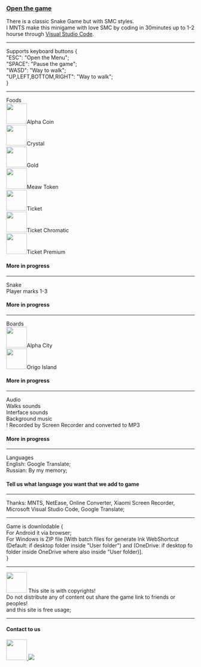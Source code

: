 <h3><a href="https://arturvesta.github.io/mnts.snakegame.smc/">Open the game</a></h3>
There is a classic Snake Game but with SMC styles.<br>
I MNTS make this minigame with love SMC by coding in 30minutes up to 1-2 hourse through <a href="https://code.visualstudio.com">Visual Studio Code</a>.
<hr>
Supports keyboard buttons {<br>
  "ESC": "Open the Menu";<br>
  "SPACE": "Pause the game";<br>
  "WASD": "Way to walk";<br>
  "UP,LEFT,BOTTOM,RIGHT": "Way to walk";<br>
}
<hr>
Foods<br>
  <img src="https://github.com/user-attachments/assets/4d76df2e-292d-453a-bc5f-59282faddfec" style="width: 55px; height: 55px">Alpha Coin<br>
  <img src="https://github.com/user-attachments/assets/1a36c0f5-6a01-4b7b-bf10-773755f73540" style="width: 55px; height: 55px">Crystal<br>
  <img src="https://github.com/user-attachments/assets/34e776ca-fc0e-4df9-ad50-2828dea10a57" style="width: 55px; height: 55px">Gold<br>
  <img src="https://github.com/user-attachments/assets/082d5238-6750-49c5-baaf-7aac4fd8e667" style="width: 55px; height: 55px">Meaw Token<br>
  <img src="https://github.com/user-attachments/assets/fe73a353-2146-4f9f-b29f-44793a88ece0" style="width: 55px; height: 55px">Ticket<br>
  <img src="https://github.com/user-attachments/assets/aa2cdad2-dbe2-4fb5-a24a-0caf91753a6f" style="width: 55px; height: 55px">Ticket Chromatic<br>
  <img src="https://github.com/user-attachments/assets/465d8e53-34a1-4ecd-bfe2-2ec5f9d1483d" style="width: 55px; height: 55px">Ticket Premium
<h4>More in progress</h4>
<hr>
Snake<br>
Player marks 1-3
<h4>More in progress</h4>
<hr>
Boards<br>
<img src="https://github.com/user-attachments/assets/de12d80e-e01b-4075-8ce5-93f9d20e8eba" style="width: 55px; height: 55px">Alpha City<br>
<img src="https://github.com/user-attachments/assets/90530eac-e8d0-4606-b74e-996c110a8016" style="width: 55px; height: 55px">Origo Island<br>
<h4>More in progress</h4>
<hr>
Audio<br>
Walks sounds<br>
Interface sounds<br>
Background music<br>
! Recorded by Screen Recorder and converted to MP3
<h4>More in progress</h4>
<hr>
Languages<br>
  English: Google Translate;<br>
  Russian: By my memory;<br>
<h4>Tell us what language you want that we add to game</h4>
<hr>
  Thanks: MNTS, NetEase, Online Converter, Xiaomi Screen Recorder, Microsoft Visual Studio Code, Google Translate;

<hr>
Game is downlodable {<br>
  For Android it via browser;<br>
  For Windows is ZIP file [With batch files for generate lnk WebShortcut (Default: if desktop folder inside "User folder") and (OneDrive: if desktop fo folder inside OneDrive where also inside "User folder)].<br>
}
<hr>
<img src="https://github.com/user-attachments/assets/9fc9ef63-7696-4ee0-9cb1-be625d87cf9b" style="width: 55px; height: 55px">
This site is with copyrights!<br>
Do not distribute any of content out share the game link to friends or peoples!<br>
and this site is free usage;
<hr>
<h4>Contact to us</h4>
<a href="https://m.me/100037328776594?hash=AbbiIv3lRHEaooAd&source=qr_link_share">
  <img src="https://github.com/user-attachments/assets/112545f0-3c95-4ca3-8124-983d1f9fc38a" style="width: 55px; height: 55px">
</a>
<a href="https://discord.gg/efKSzt64">
  <img src="https://github.com/user-attachments/assets/3d2bf073-30e8-4ab2-bfd0-3425b8a6ed36">
</a>

